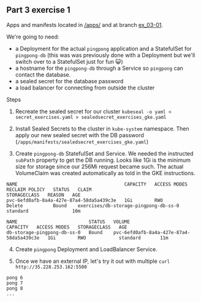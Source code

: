 ## Part 3 exercise 1

Apps and manifests located in [/apps/](https://github.com/mtuomiko/kubernetes-devops/tree/ex_03-01/apps) and at branch [ex_03-01](https://github.com/mtuomiko/kubernetes-devops/tree/ex_03-01).

We're going to need:
- a Deployment for the actual `pingpong` application and a StatefulSet for `pingpong-db` (this was was previously done with a Deployment but we'll switch over to a StatefulSet just for fun 😺)
- a hostname for the `pingpong-db` through a Service so `pingpong` can contact the database.
- a sealed secret for the database password
- a load balancer for connecting from outside the cluster

Steps

1. Recreate the sealed secret for our cluster `kubeseal -o yaml < secret_exercises.yaml > sealedsecret_exercises_gke.yaml`

2. Install Sealed Secrets to the cluster in `kube-system` namespace. Then apply our new sealed secret with the DB password (`/apps/manifests/sealedsecret_exercises_gke.yaml`)

3. Create `pingpong-db` StatefulSet and Service. We needed the instructed `subPath` property to get the DB running. Looks like 1Gi is the minimum size for storage since our 256Mi request became such. The actual VolumeClaim was created automatically as told in the GKE instructions.

```
NAME                                       CAPACITY   ACCESS MODES   RECLAIM POLICY   STATUS   CLAIM                                   STORAGECLASS   REASON   AGE
pvc-6efd0afb-8a4a-427e-87a4-58da5a439c3e   1Gi        RWO            Delete           Bound    exercises/db-storage-pingpong-db-ss-0   standard                10m

NAME                          STATUS   VOLUME                                     CAPACITY   ACCESS MODES   STORAGECLASS   AGE
db-storage-pingpong-db-ss-0   Bound    pvc-6efd0afb-8a4a-427e-87a4-58da5a439c3e   1Gi        RWO            standard       11m
```

4. Create `pingpong` Deployment and LoadBalancer Service.

5. Once we have an external IP, let's try it out with multiple `curl http://35.228.253.162:5500`

```
pong 6
pong 7
pong 8
...
```


